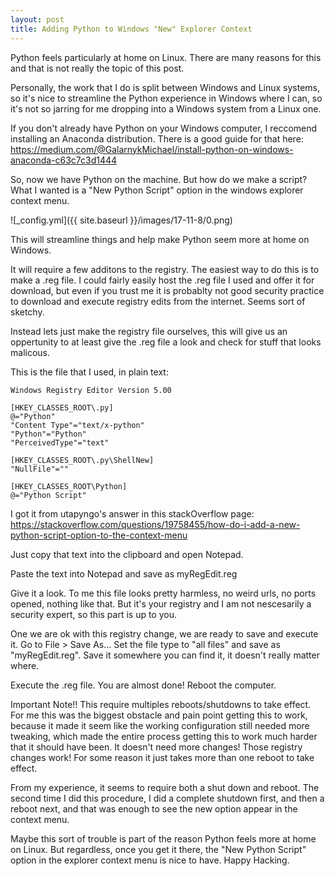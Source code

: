 ```yaml
---
layout: post
title: Adding Python to Windows "New" Explorer Context
---
```


Python feels particularly at home on Linux. There are many reasons for this and that is not really the topic of this post.

Personally, the work that I do is split between Windows and Linux systems, so it's nice to streamline the Python experience in Windows where I can, so it's not so jarring for me dropping into a Windows system from a Linux one.

If you don't already have Python on your Windows computer, I reccomend installing an Anaconda distribution. There is a good guide for that here: https://medium.com/@GalarnykMichael/install-python-on-windows-anaconda-c63c7c3d1444

So, now we have Python on the machine. But how do we make a script? What I wanted is a "New Python Script" option in the windows explorer context menu.

![_config.yml]({{ site.baseurl }}/images/17-11-8/0.png)

This will streamline things and help make Python seem more at home on Windows.

It will require a few additons to the registry. The easiest way to do this is to make a .reg file. I could fairly easily host the .reg file I used and offer it for download, but even if you trust me it is probablty not good security practice to download and execute registry edits from the internet. Seems sort of sketchy.

Instead lets just make the registry file ourselves, this will give us an oppertunity to at least give the .reg file a look and check for stuff that looks malicous.

This is the file that I used, in plain text:

```
Windows Registry Editor Version 5.00

[HKEY_CLASSES_ROOT\.py]
@="Python"
"Content Type"="text/x-python"
"Python"="Python"
"PerceivedType"="text"

[HKEY_CLASSES_ROOT\.py\ShellNew]
"NullFile"=""

[HKEY_CLASSES_ROOT\Python]
@="Python Script"
```

I got it from utapyngo's answer in this stackOverflow page: https://stackoverflow.com/questions/19758455/how-do-i-add-a-new-python-script-option-to-the-context-menu

Just copy that text into the clipboard and open Notepad.

Paste the text into Notepad and save as myRegEdit.reg

Give it a look. To me this file looks pretty harmless, no weird urls, no ports opened, nothing like that. But it's your registry and I am not nescesarily a security expert, so this part is up to you.

One we are ok with this registry change, we are ready to save and execute it. Go to File > Save As...  Set the file type to "all files" and save as "myRegEdit.reg". Save it somewhere you can find it, it doesn't really matter where.

Execute the .reg file. You are almost done! Reboot the computer.

Important Note!! This require multiples reboots/shutdowns to take effect. For me this was the biggest obstacle and pain point getting this to work, because it made it seem like the working configuration still needed more tweaking, which made the entire process getting this to work much harder that it should have been. It doesn't need more changes! Those registry changes work! For some reason it just takes more than one reboot to take effect.

From my experience, it seems to require both a shut down and reboot. The second time I did this procedure, I did a complete shutdown first, and then a reboot next, and that was enough to see the new option appear in the context menu.

Maybe this sort of trouble is part of the reason Python feels more at home on Linux. But regardless, once you get it there, the "New Python Script" option in the explorer context menu is nice to have. Happy Hacking.
